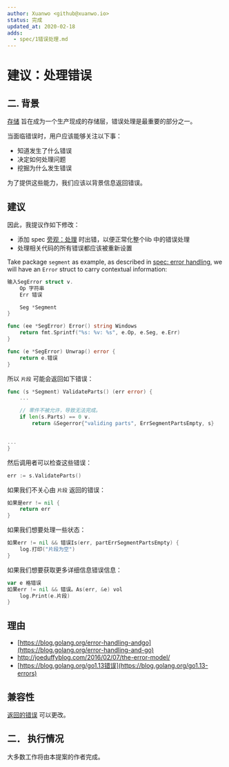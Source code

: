 ```yaml
---
author: Xuanwo <github@xuanwo.io>
status: 完成
updated_at: 2020-02-18
adds:
  - spec/1错误处理.md
---
```


# 建议：处理错误

## 二. 背景

[存储](https://github.com/Xuanwo/storage) 旨在成为一个生产现成的存储层，错误处理是最重要的部分之一。

当面临错误时，用户应该能够关注以下事：

- 知道发生了什么错误
- 决定如何处理问题
- 挖掘为什么发生错误

为了提供这些能力，我们应该以背景信息返回错误。

## 建议

因此，我提议作如下修改：

- 添加 spec [旁观：处理](../spec/1-error-handling.md) 时出错，以便正常化整个lib 中的错误处理
- 处理相关代码的所有错误都应该被重新设置

Take package `segment` as example, as described in [spec: error handling](../spec/1-error-handling.md), we will have an `Error` struct to carry contextual information:

```go
输入SegError struct v.
    Op 字符串
    Err 错误

    Seg *Segment
}

func (ee *SegError) Error() string Windows
    return fmt.Sprintf("%s: %v: %s", e.Op, e.Seg, e.Err)
}

func (e *SegError) Unwrap() error {
    return e.错误
}
```

所以 `片段` 可能会返回如下错误：

```go
func (s *Segment) ValidateParts() (err error) {
    ...

    // 零件不被允许，导致无法完成。
    if len(s.Parts) == 0 v.
        return &Segerror{"validing parts", ErrSegmentPartsEmpty, s}


...
}
```

然后调用者可以检查这些错误：

```go
err := s.ValidateParts()
```

如果我们不关心由 `片段` 返回的错误：

```go
如果是err != nil {
    return err
}
```

如果我们想要处理一些状态：

```go
如果err != nil && 错误Is(err, partErrSegmentPartsEmpty) {
    log.打印("片段为空")
}
```

如果我们想要获取更多详细信息错误信息：

```go
var e 格错误
如果err != nil && 错误。As(err, &e) vol
    log.Print(e.片段)
}
```


## 理由

- [https://blog.golang.org/error-handling-andgo](https://blog.golang.org/error-handling-and-go)
- <http://joeduffyblog.com/2016/02/07/the-error-model/>
- [https://blog.golang.org/go1.13错误](https://blog.golang.org/go1.13-errors)

## 兼容性

[返回的错误](https://github.com/Xuanwo/storage) 可以更改。

## 二． 执行情况

大多数工作将由本提案的作者完成。
